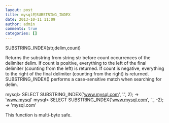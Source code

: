 ```yaml
---
layout: post
title: mysql的SUBSTRING_INDEX  
date: 2013-10-11 11:09
author: admin
comments: true
categories: []
---
```

SUBSTRING_INDEX(str,delim,count) 

Returns the substring from string str before count occurrences of the delimiter delim. If count is positive, everything to the left of the final delimiter (counting from the left) is returned. If count is negative, everything to the right of the final delimiter (counting from the right) is returned. SUBSTRING_INDEX() performs a case-sensitive match when searching for delim. 

mysql> SELECT SUBSTRING_INDEX('www.mysql.com', '.', 2);
        -> 'www.mysql'
mysql> SELECT SUBSTRING_INDEX('www.mysql.com', '.', -2);
        -> 'mysql.com'

This function is multi-byte safe. 

